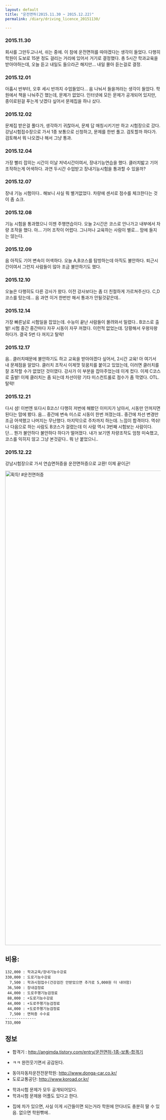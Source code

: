 ```yaml
---
layout: default
title: "운전면허(2015.11.30 ~ 2015.12.22)"
permalink: /diary/driving_licence_20151130/

---
```


### 2015.11.30
회사를 그만두고나서, 쉬는 중에. 이 참에 운전면허를 따야겠다는 생각이 들었다.
 다행히 학원이 도보로 15분 정도 걸리는 거리에 있어서 거기로 결정했다.
 총 5시간 학과교육을 받아야하는데, 오늘 듣고 내일도 들으라곤 해지만... 내일 몰아 듣는걸로 결정.


### 2015.12.01
아홉시 반부터, 오후 세시 반까지 수업들었다... 음 나눠서 들을꺼라는 생각이 들었다.
 학원에서 책을 나눠주긴 했는데, 문제가 없었다.
 인터넷에 모든 문제가 공개되어 있지만, 종이로된걸 푸는게 낫겠다 싶어서 문제집을 하나 샀다.


### 2015.12.02
문제집 받은걸 풀다가, 생각하기 귀찮아서, 문제 답 매칭시키기만 하고 시험장으로 갔다.
 강남시험접수장으로 가서 1종 보통으로 신청하고, 문제를 한번 풀고. 검토할까 하다가. 검토해서 뭐 나오겠나 해서 그냥 통과.


### 2015.12.04
가장 빨리 잡히는 시간이 이날 저녁시간이여서, 장내기능연습을 했다.
 클러치밟고 기어 조작하는게 어색하다. 과연 두시간 수업받고 장내기능시험을 통과할 수 있을까?


### 2015.12.07
장내 기능 시험이다.. 해보니 사실 뭐 별거없었다. 차량에 센서로 점수를 체크한다는 것이 좀 쇼크.


### 2015.12.08
기능 시험을 통과했으니 이젠 주행연습이다. 오늘 2시간은 코스로 안나가고 내부에서 차량 조작을 했다. 아... 기어 조작이 어렵다. 그나저나 교육하는 사람이 별로... 맘에 들지는 않는다.


### 2015.12.09
음 아직도 기어 변속이 어색하다. 오늘 A,B코스를 탐방하는데 아직도 불안하다. 퇴근시간이여서 그런지 사람들이 많아 조금 불안하기도 했다.

### 2015.12.10
오늘은 다행히도 다른 강사가 왔다. 이전 강사보다는 좀 더 친절하게 가르쳐주신다. C,D코스를 탔는데... 음 과연 이거 한번만 해서 통과가 안될것같은데..


### 2015.12.14
가장 빠른날로 시험일을 잡았는데. 수능이 끝난 사람들이 몰려와서 밀렸다..
 B코스로 출발! 시험 중간 중간마다 자꾸 시동이 자꾸 꺼졌다. 이런적 없었는데. 당황해서 우왕자왕하다가. 결국 5번 다 꺼지고 탈락!


### 2015.12.17
음.. 클러치때문에 불안하기도 하고 교육을 받아야겠다 싶어서, 2시간 교육!
 아 여기서 내 문제점을 알았다. 클러치 조작시 이제껏 뒷꿈치를 붙이고 있었는데, 이러면 클러치를 잘 조작할 수가 없었던 것이였다. 강사가 이 부분을 잡아주었는데 이게 컸다.
 이제 C코스로 출발! 이제 클러치는 좀 되는데 차선이랑 기타 미스컨트롤로 점수가 좀 깍였다. OTL. 탈락!


### 2015.12.21
 다시 셤! 이번엔 또다시 B코스! 다행히 저번에 해봤던 이미지가 남아서, 시동만 안꺼지면 된다는 맘에 봤다.
 음... 중간에 변속 미스로 시동이 한번 꺼졌는데.. 중간에 차선 변경만 조금 어색했고 나머지는 무난했다.
 마지막으로 주차까지 하는데. 느낌이 합격이다. 역쉬! 나 다음으로 하는 사람도 B코스가 걸렸는데 이 사람 역시 3번째 시험보는 사람이다. 단... 뭔가 불안하다 불안하다 하다가 떨어졌다. 내가 보기엔 차량조작도 엄청 미숙했고, 코스를 익히지 않고 그냥 본것같다..
 뭐 난 붙었으니..


### 2015.12.22
 강남시험장으로 가서 연습면허증을 운전면허증으로 교환! 이제 끝이군!


<a data-flickr-embed="true"  href="https://www.flickr.com/photos/netpyoung/23531768939/in/photostream/" title="획득! #운전면허증"><img src="https://farm6.staticflickr.com/5668/23531768939_acc6a7315e_k.jpg" width="2048" height="1536" alt="획득! #운전면허증"></a><script async src="//embedr.flickr.com/assets/client-code.js" charset="utf-8"></script>


## 비용:

    132,000 : 학과교육/장내기능수강료
    330,000 : 도로기능수강료
      7,500 : 학과시험접수(건강검진 안받았으면 추가로 5,000원 더 내야함)
     36,500 : 장내검정료
     44,000 : 도로주행기능검정료
     88,000 : +도로기능수강료
     44,000 : +도로주행기능검정료
     44,000 : +도로주행기능검정료
      7,500 : 면허증 수수료
    --------------
    733,000
	
## 정보
* 합격기 : http://angimda.tistory.com/entry/운전면허-1종-보통-합격기
 - ㅋㅋ 완전웃기면서 공감된다.
* 동아자동차운전전문학원: http://www.donga-car.co.kr/
* 도로교통공단: http://www.koroad.or.kr/
 - 학과시험 문제가 모두 공개되어있다.
 - 학과시험 문제용 어플도 있다고 한다.
* 집에 차가 있으면, 사실 이게 시간들이면 되는거라 학원에 안다녀도 충분히 딸 수 있음. 없으면 학원빢에..